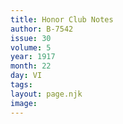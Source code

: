 ```yaml
---
title: Honor Club Notes
author: B-7542
issue: 30
volume: 5
year: 1917
month: 22
day: VI
tags:
layout: page.njk
image:
---
```




